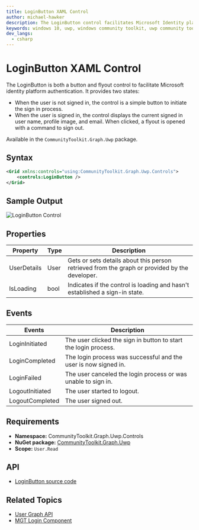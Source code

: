 ```yaml
---
title: LoginButton XAML Control
author: michael-hawker
description: The LoginButton control facilitates Microsoft Identity platform authentication.
keywords: windows 10, uwp, windows community toolkit, uwp community toolkit, uwp toolkit, login, loginbutton, graph
dev_langs:
  - csharp
---
```


# LoginButton XAML Control

The LoginButton is both a button and flyout control to facilitate Microsoft identity platform authentication. It provides two states:

* When the user is not signed in, the control is a simple button to initiate the sign in process.
* When the user is signed in, the control displays the current signed in user name, profile image, and email. When clicked, a flyout is opened with a command to sign out.

Available in the `CommunityToolkit.Graph.Uwp` package.

## Syntax

```xml
<Grid xmlns:controls="using:CommunityToolkit.Graph.Uwp.Controls">
    <controls:LoginButton />
</Grid>
```

## Sample Output

![LoginButton Control](../../resources/images/Graph/Controls/LoginButton.png)

## Properties

| Property | Type | Description |
| -- | -- | -- |
| UserDetails | User | Gets or sets details about this person retrieved from the graph or provided by the developer. |
| IsLoading | bool | Indicates if the control is loading and hasn't established a sign-in state. |

## Events

| Events | Description |
| -- | -- |
| LoginInitiated | The user clicked the sign in button to start the login process. |
| LoginCompleted | The login process was successful and the user is now signed in. |
| LoginFailed | The user canceled the login process or was unable to sign in. |
| LogoutInitiated | The user started to logout. |
| LogoutCompleted | The user signed out. |

## Requirements

* **Namespace:** CommunityToolkit.Graph.Uwp.Controls
* **NuGet package:** [CommunityToolkit.Graph.Uwp](https://www.nuget.org/packages/CommunityToolkit.Graph.Uwp)
* **Scope:** `User.Read`

## API

* [LoginButton source code](https://github.com/windows-toolkit/Graph-Controls/tree/rel/7.1.0/CommunityToolkit.Graph.Uwp/Controls/LoginButton)

## Related Topics

* [User Graph API](/graph/api/resources/user)
* [MGT Login Component](/graph/toolkit/components/login)
